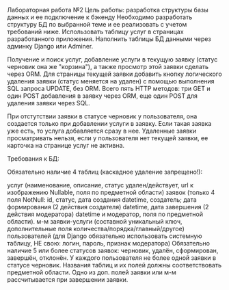 Лабораторная работа №2
Цель работы: разработка структуры базы данных и ее подключение к бэкенду
Необходимо разработать структуру БД по выбранной теме и ее реализовать с учетом требований ниже. Использовать таблицу услуг в страницах разработанного приложения. Наполнить таблицы БД данными через админку Django или Adminer.

Получение и поиск услуг, добавление услуги в текущую заявку (статус черновик она же "корзина"), а также просмотр этой заявки сделать через ORM. Для страницы текущей заявки добавить кнопку логического удаления заявки (статус меняется на удален) с помощью выполнения SQL запроса UPDATE, без ORM. Всего пять HTTP методов: три GET и один POST добавления в заявку через ORM, еще один POST для удаления заявки через SQL.

При отстутствии заявки в статусе черновик у пользователя, она создается только при добавлении услуги в заявку. Если такая заявка уже есть, то услуга добавляется сразу в нее. Удаленные заявки просматривать нельзя, если у пользователя нет текущей заявки, ее карточка на странице услуг не активна.

Требования к БД:

Обязательно наличие 4 таблиц (каскадное удаление запрещено!):

услуг (наименование, описание, статус удален/действует, url к изображению Nullable, поля по предметной области) заявок (только 4 поля NotNull: id, статус, дата создания datetime, создатель; дата формирования (2 действия создателя) datetime, дата завершения (2 действия модератора) datetime и модератор, поля по предметной области). м-м заявки-услуги (составной уникальный ключ, дополнительные поля количества/порядка/главный/другое) пользователей (для Django обязательно использовать системную таблицу, НЕ свою: логин, пароль, признак модератора) Обязательно наличие 5 или более статусов заявок: черновик, удалён, сформирован, завершён, отклонён. У каждого пользователя не более одной заявки в статусе черновик. Названия таблиц и их полей должны соответствовать предметной области. Одно из доп. полей заявки или м-м рассчитывается при завершении заявки.
